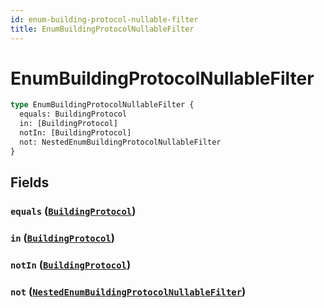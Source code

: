 ```yaml
---
id: enum-building-protocol-nullable-filter
title: EnumBuildingProtocolNullableFilter
---
```


 # EnumBuildingProtocolNullableFilter





```graphql
type EnumBuildingProtocolNullableFilter {
  equals: BuildingProtocol
  in: [BuildingProtocol]
  notIn: [BuildingProtocol]
  not: NestedEnumBuildingProtocolNullableFilter
}
```


## Fields

### `equals` ([`BuildingProtocol`](/enums/building-protocol))




### `in` ([`BuildingProtocol`](/enums/building-protocol))




### `notIn` ([`BuildingProtocol`](/enums/building-protocol))




### `not` ([`NestedEnumBuildingProtocolNullableFilter`](/inputs/nested-enum-building-protocol-nullable-filter))






